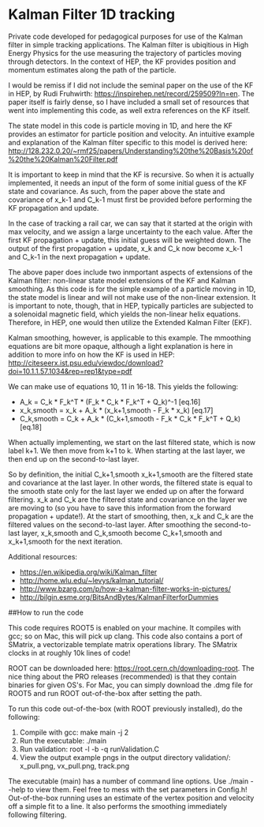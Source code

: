 # Kalman Filter 1D tracking
Private code developed for pedagogical purposes for use of the Kalman filter in simple tracking applications.  The Kalman filter is ubiqitious in High Energy Physics for the use measuring the trajectory of particles moving through detectors.  In the context of HEP, the KF provides position and momentum estimates along the path of the particle. 

I would be remiss if I did not include the seminal paper on the use of the KF in HEP, by Rudi Fruhwirth: https://inspirehep.net/record/259509?ln=en.  The paper itself is fairly dense, so I have included a small set of resources that went into implementing this code, as well extra references on the KF itself.

The state model in this code is particle moving in 1D, and here the KF provides an estimator for particle position and velocity.
An intuitive example and explanation of the Kalman filter specific to this model is derived here: 
http://128.232.0.20/~rmf25/papers/Understanding%20the%20Basis%20of%20the%20Kalman%20Filter.pdf

It is important to keep in mind that the KF is recursive.  So when it is actually implemented, it needs an input of the form of some initial guess of the KF state and covariance.  As such, from the paper above the state and covariance of x_k-1 and C_k-1 must first be provided before performing the KF propagation and update.  

In the case of tracking a rail car, we can say that it started at the origin with max velocity, and we assign a large uncertainty to the each value.  After the first KF propagation + update, this initial guess will be weighted down.  The output of the first propagation + update, x_k and C_k now become x_k-1 and C_k-1 in the next propagation + update.  

The above paper does include two inmportant aspects of extensions of the Kalman filter: non-linear state model extensions of the KF and Kalman smoothing.  As this code is for the simple example of a particle moving in 1D, the state model is linear and will not make use of the non-linear extension.  It is important to note, though, that in HEP, typically particles are subjected to a solenoidal magnetic field, which yields the non-linear helix equations.  Therefore, in HEP, one would then utilize the Extended Kalman Filter (EKF).  

Kalman smoothing, however, is applicable to this example. The mmoothing equations are bit more opaque, although a light explanation is here in addition to more info on how the KF is used in HEP:
http://citeseerx.ist.psu.edu/viewdoc/download?doi=10.1.1.57.1034&rep=rep1&type=pdf

We can make use of equations 10, 11 in 16-18. This yields the following:

* A_k = C_k * F_k^T * (F_k * C_k * F_k^T  + Q_k)^-1 [eq.16]
* x_k,smooth = x_k + A_k * (x_k+1,smooth - F_k * x_k) [eq.17] 
* C_k,smooth = C_k + A_k * (C_k+1,smooth - F_k * C_k * F_k^T + Q_k) [eq.18]

When actually implementing, we start on the last filtered state, which is now label k+1.  We then move from k+1 to k. When starting at the last layer, we then end up on the second-to-last layer.

So by definition, the initial C_k+1,smooth x_k+1,smooth are the filtered state and covariance at the last layer.  In other words, the filtered state is equal to the smooth state only for the last layer we ended up on after the forward filtering.  x_k and C_k are the filtered state and covariance on the layer we are moving to (so you have to save this information from the forward propagation + update!).  At the start of smoothing, then, x_k and C_k are the filtered values on the second-to-last layer.  After smoothing the second-to-last layer, x_k,smooth and C_k,smooth become C_k+1,smooth and x_k+1,smooth for the next iteration.

Additional resources:
* https://en.wikipedia.org/wiki/Kalman_filter
* http://home.wlu.edu/~levys/kalman_tutorial/
* http://www.bzarg.com/p/how-a-kalman-filter-works-in-pictures/
* http://bilgin.esme.org/BitsAndBytes/KalmanFilterforDummies

##How to run the code

This code requires ROOT5 is enabled on your machine.  It compiles with gcc; so on Mac, this will pick up clang.  This code also contains a port of SMatrix, a vectorizable template matrix operations library.  The SMatrix clocks in at roughly 10k lines of code! 

ROOT can be downloaded here: https://root.cern.ch/downloading-root.
The nice thing about the PRO releases (recommended) is that they contain binaries for given OS's.  For Mac, you can simply download the .dmg file for ROOT5 and run ROOT out-of-the-box after setting the path.

To run this code out-of-the-box (with ROOT previously installed), do the following:

1. Compile with gcc: make main -j 2
2. Run the executable: ./main
3. Run validation: root -l -b -q runValidation.C
4. View the output example pngs in the output directory validation/: x_pull.png, vx_pull.png, track.png

The executable (main) has a number of command line options.  Use ./main --help to view them.  Feel free to mess with the set parameters in Config.h!  Out-of-the-box running uses an estimate of the vertex position and velocity off a simple fit to a line.  It also performs the smoothing immediately following filtering.
